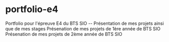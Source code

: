 # portfolio-e4
Portfolio pour l'épreuve E4 du BTS SIO
-- Présentation de mes projets ainsi que de mes stages
Présenation de mes projets de 1ère année de BTS SIO
Présenation de mes projets de 2ème année de BTS SIO
  
